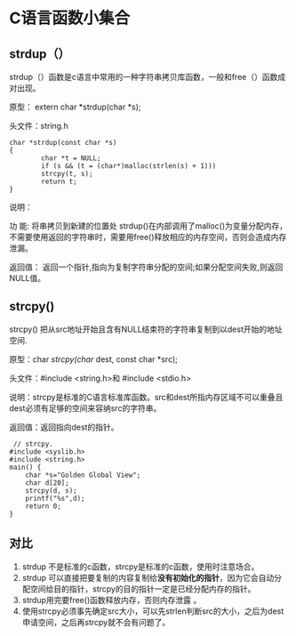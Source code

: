 # C语言函数小集合
## strdup（）
strdup（）函数是c语言中常用的一种字符串拷贝库函数，一般和free（）函数成对出现。

原型： extern char *strdup(char *s);

头文件：string.h
```Shell
char *strdup(const char *s)
{
        char *t = NULL;
        if (s && (t = (char*)malloc(strlen(s) + 1)))
        strcpy(t, s);
        return t;
}  
```
说明：

功 能: 将串拷贝到新建的位置处
strdup()在内部调用了malloc()为变量分配内存，不需要使用返回的字符串时，需要用free()释放相应的内存空间，否则会造成内存泄漏。

返回值：
返回一个指针,指向为复制字符串分配的空间;如果分配空间失败,则返回NULL值。
## strcpy()
strcpy() 把从src地址开始且含有NULL结束符的字符串复制到以dest开始的地址空间.

原型：char *strcpy(char* dest, const char *src);

头文件：#include <string.h>和 #include <stdio.h>

说明：strcpy是标准的C语言标准库函数。src和dest所指内存区域不可以重叠且 dest必须有足够的空间来容纳src的字符串。

返回值：返回指向dest的指针。
```Shell
 // strcpy.     
#include <syslib.h>
#include <string.h>     
main() {        
    char *s="Golden Global View";
    char d[20]; 
    strcpy(d, s);
    printf("%s",d);       
    return 0;    
}
 ```
## 对比
1. strdup 不是标准的c函数，strcpy是标准的c函数，使用时注意场合。
2. strdup 可以直接把要复制的内容复制给**没有初始化的指针**，因为它会自动分配空间给目的指针，strcpy的目的指针一定是已经分配内存的指针。
3. strdup用完要free()函数释放内存，否则内存泄露 。
4. 使用strcpy必须事先确定src大小，可以先strlen判断src的大小，之后为dest申请空间，之后再strcpy就不会有问题了。
